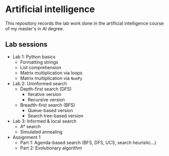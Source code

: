 # Artificial intelligence
This repository records the lab work done in the artificial intelligence course of my master's in AI degree.

## Lab sessions
- Lab 1: Python basics
  - Formatting strings
  - List comprehension
  - Matrix multiplication via loops
  - Matrix multiplication via `NumPy`
- Lab 2: Uninformed search
  - Depth-first search (DFS)
    - Iterative version
    - Recursive version
  - Breadth-first search (BFS)
    - Queue-based version
    - Search tree-based version
- Lab 3: Informed & local search
  - A* search
  - Simulated annealing
- Assignment 1
  - Part 1: Agenda-based search (BFS, DFS, UCS, search heuristic...)
  - Part 2: Evolutionary algorithm
